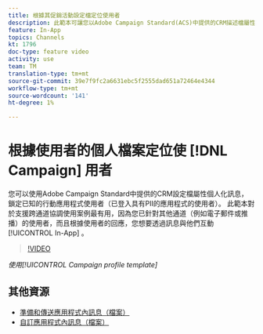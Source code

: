 ```yaml
---
title: 根據其促銷活動設定檔定位使用者
description: 此範本可讓您以Adobe Campaign Standard(ACS)中提供的CRM描述檔屬性個人化訊息，鎖定已知的行動應用程式使用者。
feature: In-App
topics: Channels
kt: 1796
doc-type: feature video
activity: use
team: TM
translation-type: tm+mt
source-git-commit: 39e7f9fc2a6631ebc5f2555dad651a72464e4344
workflow-type: tm+mt
source-wordcount: '141'
ht-degree: 1%

---
```



# 根據使用者的個人檔案定位使 [!DNL Campaign] 用者

您可以使用Adobe Campaign Standard中提供的CRM設定檔屬性個人化訊息，鎖定已知的行動應用程式使用者（已登入具有PII的應用程式的使用者）。 此範本對於支援跨通道協調使用案例最有用，因為您已針對其他通道（例如電子郵件或推播）的使用者，而且根據使用者的回應，您想要透過訊息與他們互動 [!UICONTROL In-App] 。

>[!VIDEO](https://video.tv.adobe.com/v/26200?quality=12)

*使用[!UICONTROL Campaign profile template]*

## 其他資源

* [準備和傳送應用程式內訊息（檔案）](https://docs.adobe.com/content/help/en/campaign-standard/using/communication-channels/in-app-messaging/preparing-and-sending-an-in-app-message.html)
* [自訂應用程式內訊息（檔案）](https://docs.adobe.com/content/help/en/campaign-standard/using/communication-channels/in-app-messaging/customizing-an-in-app-message.html)
